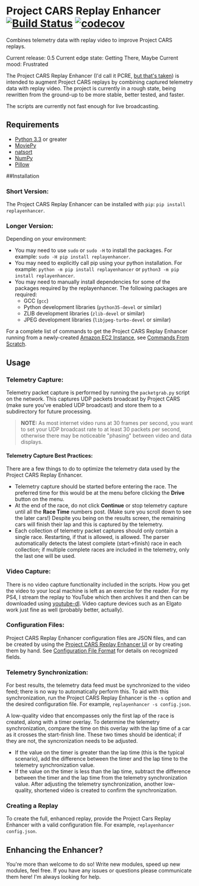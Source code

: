 # Project CARS Replay Enhancer [![Build Status](https://travis-ci.org/SenorPez/project-cars-replay-enhancer.svg?branch=0.5-devel)](https://travis-ci.org/SenorPez/project-cars-replay-enhancer) [![codecov](https://codecov.io/gh/SenorPez/project-cars-replay-enhancer/branch/0.5-devel/graph/badge.svg)](https://codecov.io/gh/SenorPez/project-cars-replay-enhancer)

Combines telemetry data with replay video to improve Project CARS replays.

Current release: 0.5
Current edge state: Getting There, Maybe
Current mood: Frustrated  

The Project CARS Replay Enhancer (I'd call it PCRE, [but that's taken](http://www.pcre.org/ "PCRE")) is intended to augment Project CARS replays by combining captured telemetry data with replay video. The project is currently in a rough state, being rewritten from the ground-up to be more stable, better tested, and faster.

The scripts are currently not fast enough for live broadcasting.

## Requirements
* [Python 3.3](https://www.python.org/download/releases/3.3.0/ "Python 3.3.0") or greater
* [MoviePy](http://zulko.github.io/moviepy/ "MoviePy")
* [natsort](https://pypi.python.org/pypi/natsort "natsort")
* [NumPy](http://www.numpy.org/ "NumPy")
* [Pillow](https://pypi.python.org/pypi/Pillow "Pillow")

##Installation
### Short Version:
The Project CARS Replay Enhancer can be installed with `pip`: `pip install replayenhancer`.

### Longer Version:
Depending on your environment:
* You may need to use `sudo` or `sudo -H` to install the packages. For example: `sudo -H pip install replayenhancer`.
* You may need to explicitly call pip using your python installation. For example: `python -m pip install replayenhancer` or `python3 -m pip install replayenhancer`.
* You may need to manually install dependencies for some of the packages required by the replayenhancer. The following packages are required:
    * GCC (`gcc`)
    * Python development libraries (`python35-devel` or similar)
    * ZLIB development libraries (`zlib-devel` or similar)
    * JPEG development libraries (`libjpeg-turbo-devel` or similar)
    
For a complete list of commands to get the Project CARS Replay Enhancer running from a newly-created [Amazon EC2 Instance](https://aws.amazon.com/ec2/), see [Commands From Scratch](https://github.com/SenorPez/project-cars-replay-enhancer/wiki/Commands-From-Scratch).

## Usage
### Telemetry Capture:
Telemetry packet capture is performed by running the `packetgrab.py` script on the network. This captures UDP packets broadcast by Project CARS (make sure you've enabled UDP broadcast) and store them to a subdirectory for future processing.

> **NOTE:** As most internet video runs at 30 frames per second, you want to set your UDP broadcast rate to at least 30 packets per second, otherwise there may be noticeable "phasing" between video and data displays.

#### Telemetry Capture Best Practices:
There are a few things to do to optimize the telemetry data used by the Project CARS Replay Enhancer.

* Telemetry capture should be started before entering the race. The preferred time for this would be at the menu before clicking the **Drive** button on the menu.
* At the end of the race, do not click **Continue** or stop telemetry capture until all the **Race Time** numbers post. (Make sure you scroll down to see the later cars!) Despite you being on the results screen, the remaining cars will finish their lap and this is captured by the telemetry.
* Each collection of telemetry packet captures should only contain a single race. Restarting, if that is allowed, is allowed. The parser automatically detects the latest complete (start->finish) race in each collection; if multiple complete races are included in the telemetry, only the last one will be used.
    
### Video Capture:
There is no video capture functionality included in the scripts. How you get the video to your local machine is left as an exercise for the reader. For my PS4, I stream the replay to YouTube which then archives it and then can be downloaded using [youtube-dl](https://rg3.github.io/youtube-dl/ "youtube-dl"). Video capture devices such as an Elgato work just fine as well (probably better, actually).
    
### Configuration Files:
Project CARS Replay Enhancer configuration files are JSON files, and can be created by using the [Project CARS Replay Enhancer UI](https://github.com/SenorPez/project-cars-replay-enhancer-ui) or by creating them by hand. See [Configuration File Format](https://github.com/SenorPez/project-cars-replay-enhancer/wiki/Configuration-File-Format) for details on recognized fields.

### Telemetry Synchronization:
For best results, the telemetry data feed must be synchronized to the video feed; there is no way to automatically perform this. To aid with this synchronization, run the Project CARS Replay Enhancer is the `-s` option and the desired configuration file. For example, `replayenhancer -s config.json`.

A low-quality video that encompasses only the first lap of the race is created, along with a timer overlay. To determine the telemetry synchronization, compare the time on this overlay with the lap time of a car as it crosses the start-finish line. These two times should be identical; if they are not, the syncronization needs to be adjusted.
* If the value on the timer is greater than the lap time (this is the typical scenario), add the difference between the timer and the lap time to the telemetry synchronization value.
* If the value on the timer is less than the lap time, subtract the difference between the timer and the lap time from the telemetry synchronization value.
After adjusting the telemetry synchronization, another low-quality, shortened video is created to confirm the synchronization.

### Creating a Replay
To create the full, enhanced replay, provide the Project Cars Replay Enhancer with a valid configuration file. For example, `replayenhancer config.json`.
      
## Enhancing the Enhancer?
You're more than welcome to do so! Write new modules, speed up new modules, feel free. If you have any issues or questions please communicate them here! I'm always looking for help.
